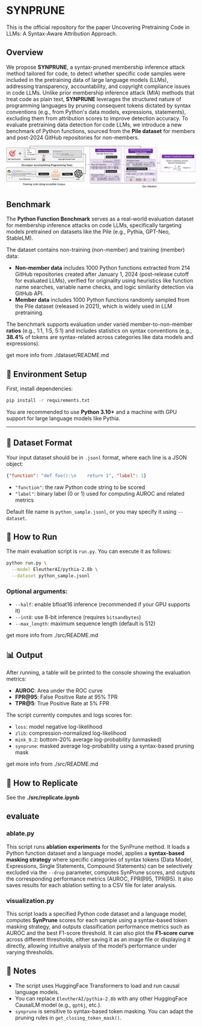 # SYNPRUNE

This is the official repository for the paper Uncovering Pretraining Code in LLMs: A Syntax-Aware Attribution Approach.

## Overview

We propose **SYNPRUNE**, a syntax-pruned membership inference attack method tailored for code, to detect whether specific code samples were included in the pretraining data of large language models (LLMs), addressing transparency, accountability, and copyright compliance issues in code LLMs. Unlike prior membership inference attack (MIA) methods that treat code as plain text, **SYNPRUNE** leverages the structured nature of programming languages by pruning consequent tokens dictated by syntax conventions (e.g., from Python's data models, expressions, statements), excluding them from attribution scores to improve detection accuracy. To evaluate pretraining data detection for code LLMs, we introduce a new benchmark of Python functions, sourced from the **Pile dataset** for members and post-2024 GitHub repositories for non-members.

![overview](./assets/overview.png)

## Benchmark

The **Python Function Benchmark** serves as a real-world evaluation dataset for membership inference attacks on code LLMs, specifically targeting models pretrained on datasets like the Pile (e.g., Pythia, GPT-Neo, StableLM).  

The dataset contains non-training (non-member) and training (member) data:  

- **Non-member data** includes 1000 Python functions extracted from 214 GitHub repositories created after January 1, 2024 (post-release cutoff for evaluated LLMs), verified for originality using heuristics like function name searches, variable name checks, and logic similarity detection via GitHub API.  
- **Member data** includes 1000 Python functions randomly sampled from the Pile dataset (released in 2021), which is widely used in LLM pretraining.  

The benchmark supports evaluation under varied member-to-non-member **ratios** (e.g., 1:1, 1:5, 5:1) and includes statistics on syntax conventions (e.g., **38.4%** of tokens are syntax-related across categories like data models and expressions).  

get more info from ./dataset/README.md


## 🔧 Environment Setup

First, install dependencies:

```bash
pip install -r requirements.txt
```

You are recommended to use **Python 3.10+** and a machine with GPU support for large language models like Pythia.

------

## 📂 Dataset Format

Your input dataset should be in `.jsonl` format, where each line is a JSON object:

```json
{"function": "def foo():\n    return 1", "label": 1}
```

- `"function"`: the raw Python code string to be scored
- `"label"`: binary label (0 or 1) used for computing AUROC and related metrics

Default file name is `python_sample.jsonl`, or you may specify it using `--dataset`.

## 🚀 How to Run

The main evaluation script is `run.py`. You can execute it as follows:

```bash
python run.py \
  --model EleutherAI/pythia-2.8b \
  --dataset python_sample.jsonl
```

### Optional arguments:

- `--half`: enable bfloat16 inference (recommended if your GPU supports it)
- `--int8`: use 8-bit inference (requires `bitsandbytes`)
- `--max_length`: maximum sequence length (default is 512)

get more info from ./src/README.md

## 📊 Output

After running, a table will be printed to the console showing the evaluation metrics:

- **AUROC**: Area under the ROC curve
- **FPR@95**: False Positive Rate at 95% TPR
- **TPR@5**: True Positive Rate at 5% FPR

The script currently computes and logs scores for:

- `loss`: model negative log-likelihood
- `zlib`: compression-normalized log-likelihood
- `mink_0.2`: bottom-20% average log-probability (unmasked)
- `synprune`: masked average log-probability using a syntax-based pruning mask

get more info from ./src/README.md

## 🚀 How to Replicate

See the **./src/replicate.ipynb**

## evaluate

### ablate.py
This script runs **ablation experiments** for the SynPrune method.
It loads a Python function dataset and a language model, applies a **syntax-based masking strategy** where specific categories of syntax tokens (Data Model, Expressions, Single Statements, Compound Statements) can be selectively excluded via the `--drop` parameter, computes SynPrune scores, and outputs the corresponding performance metrics (AUROC, FPR\@95, TPR\@5).
It also saves results for each ablation setting to a CSV file for later analysis.

### visualization.py
This script loads a specified Python code dataset and a language model, computes **SynPrune** scores for each sample using a syntax-based token masking strategy, and outputs classification performance metrics such as AUROC and the best F1-score threshold.
It can also plot the **F1-score curve** across different thresholds, either saving it as an image file or displaying it directly, allowing intuitive analysis of the model’s performance under varying thresholds.

## 📌 Notes

- The script uses HuggingFace Transformers to load and run causal language models.
- You can replace `EleutherAI/pythia-2.8b` with any other HuggingFace CausalLM model (e.g., `gpt6j`, etc.).
- `synprune` is sensitive to syntax-based token masking. You can adapt the pruning rules in `get_closing_token_mask()`.